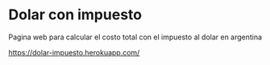 # Dolar con impuesto
Pagina web para calcular el costo total con el impuesto al dolar en argentina

https://dolar-impuesto.herokuapp.com/ 
